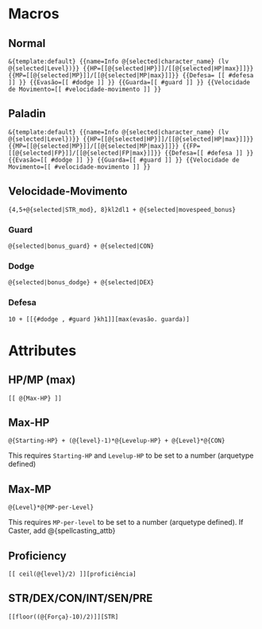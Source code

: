 # Macros
## Normal
```
&{template:default} {{name=Info @{selected|character_name} (lv @{selected|Level})}} {{HP=[[@{selected|HP}]]/[[@{selected|HP|max}]]}} {{MP=[[@{selected|MP}]]/[[@{selected|MP|max}]]}} {{Defesa= [[ #defesa ]] }} {{Evasão=[[ #dodge ]] }} {{Guarda=[[ #guard ]] }} {{Velocidade de Movimento=[[ #velocidade-movimento ]] }}
```

## Paladin
```
&{template:default} {{name=Info @{selected|character_name} (lv @{selected|Level})}} {{HP=[[@{selected|HP}]]/[[@{selected|HP|max}]]}} {{MP=[[@{selected|MP}]]/[[@{selected|MP|max}]]}} {{FP=[[@{selected|FP}]]/[[@{selected|FP|max}]]}} {{Defesa=[[ #defesa ]] }} {{Evasão=[[ #dodge ]] }} {{Guarda=[[ #guard ]] }} {{Velocidade de Movimento=[[ #velocidade-movimento ]] }}
```

## Velocidade-Movimento
```
{4,5+@{selected|STR_mod}, 8}kl2dl1 + @{selected|movespeed_bonus}
```

### Guard
```
@{selected|bonus_guard} + @{selected|CON}
```

### Dodge
```
@{selected|bonus_dodge} + @{selected|DEX}
```

### Defesa
```
10 + [[{#dodge , #guard }kh1]][max(evasão. guarda)]
```

# Attributes
## HP/MP (max)
```
[[ @{Max-HP} ]]
```
## Max-HP
```
@{Starting-HP} + (@{level}-1)*@{Levelup-HP} + @{Level}*@{CON}
```
This requires `Starting-HP` and `Levelup-HP` to be set to a number (arquetype defined)

## Max-MP
```
@{Level}*@{MP-per-Level}
```
This requires `MP-per-level` to be set to a number (arquetype defined). If Caster, add @{spellcasting_attb}

## Proficiency
```
[[ ceil(@{level}/2) ]][proficiência]
```
## STR/DEX/CON/INT/SEN/PRE
```
[[floor((@{Força}-10)/2)]][STR]
```
